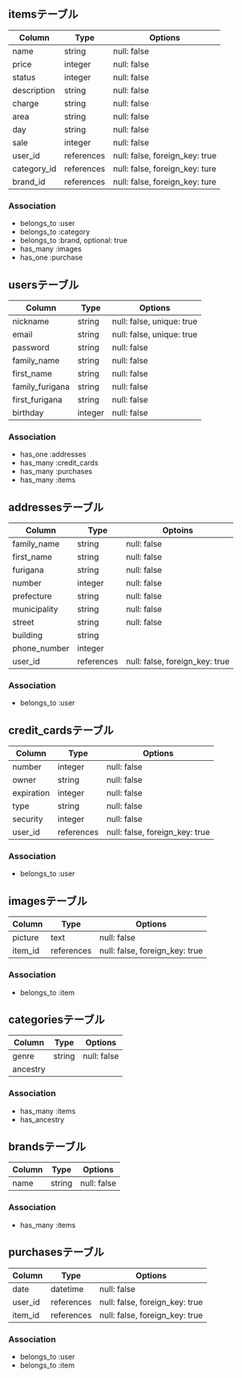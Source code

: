 ## itemsテーブル

|Column|Type|Options|
|------|----|-------|
|name|string|null: false|
|price|integer|null: false|
|status|integer|null: false|
|description|string|null: false|
|charge|string|null: false|
|area|string|null: false|
|day|string|null: false|
|sale|integer|null: false|
|user_id|references|null: false, foreign_key: true|
|category_id|references|null: false, foreign_key: ture|
|brand_id|references|null: false, foreign_key: ture|

### Association
- belongs_to :user
- belongs_to :category
- belongs_to :brand, optional: true
- has_many :images
- has_one :purchase


## usersテーブル

|Column|Type|Options|
|------|----|-------|
|nickname|string|null: false, unique: true|
|email|string|null: false, unique: true|
|password|string|null: false|
|family_name|string|null: false|
|first_name|string|null: false|
|family_furigana|string|null: false|
|first_furigana|string|null: false|
|birthday|integer|null: false|

### Association
- has_one :addresses
- has_many :credit_cards
- has_many :purchases
- has_many :items


## addressesテーブル

|Column|Type|Optoins|
|------|----|-------|
|family_name|string|null: false|
|first_name|string|null: false|
|furigana|string|null: false|
|number|integer|null: false|
|prefecture|string|null: false|
|municipality|string|null: false|
|street|string|null: false|
|building|string|
|phone_number|integer|
|user_id|references|null: false, foreign_key: true|

### Association
- belongs_to :user


## credit_cardsテーブル

|Column|Type|Options|
|------|----|-------|
|number|integer|null: false|
|owner|string|null: false|
|expiration|integer|null: false|
|type|string|null: false|
|security|integer|null: false|
|user_id|references|null: false, foreign_key: true|

### Association
- belongs_to :user


## imagesテーブル

|Column|Type|Options|
|------|----|-------|
|picture|text|null: false|
|item_id|references|null: false, foreign_key: true|

### Association
- belongs_to :item


## categoriesテーブル

|Column|Type|Options|
|------|----|-------|
|genre|string|null: false|
|ancestry|

### Association
- has_many :items
- has_ancestry


## brandsテーブル

|Column|Type|Options|
|------|----|-------|
|name|string|null: false|

### Association
- has_many :items


## purchasesテーブル

|Column|Type|Options|
|------|----|-------|
|date|datetime|null: false|
|user_id|references|null: false, foreign_key: true|
|item_id|references|null: false, foreign_key: true|

### Association
- belongs_to :user
- belongs_to :item